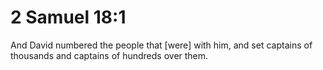 # 2 Samuel 18:1

And David numbered the people that [were] with him, and set captains of thousands and captains of hundreds over them.